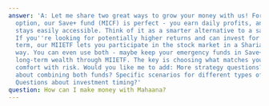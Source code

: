 ```yaml
---
answer: 'A: Let me share two great ways to grow your money with us! For a lower-risk
  option, our Save+ fund (MICF) is perfect - you earn daily profits, and your money
  stays easily accessible. Think of it as a smarter alternative to a savings account.
  If you''re looking for potentially higher returns and can invest for the longer
  term, our MIIETF lets you participate in the stock market in a Shariah-compliant
  way. You can even use both - maybe keep your emergency funds in Save+ while building
  long-term wealth through MIIETF. The key is choosing what matches your goals and
  comfort with risk. Would you like me to add: More strategy questions? Questions
  about combining both funds? Specific scenarios for different types of investors?
  Questions about investment timing?'
question: How can I make money with Mahaana?
---
```

